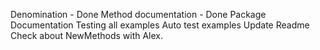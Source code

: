 Denomination - Done
Method documentation - Done
Package Documentation
Testing all examples
Auto test examples
Update Readme
Check about NewMethods with Alex.